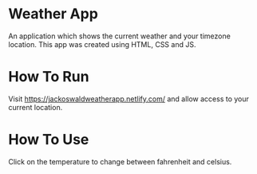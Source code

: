 # Weather App

An application which shows the current weather and your timezone location. This app was created using HTML, CSS and JS. 

# How To Run

Visit https://jackoswaldweatherapp.netlify.com/ and allow access to your current location.

# How To Use

Click on the temperature to change between fahrenheit and celsius.
